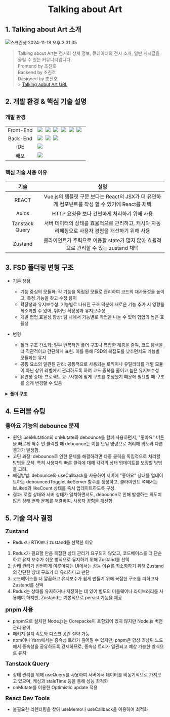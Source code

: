<h1 align='center'><b>Talking about Art</b></h1>

## **1. Talking about Art 소개**

![스크린샷 2024-11-18 오후 3 31 35](https://github.com/user-attachments/assets/e1974d2a-9e16-476b-95b7-c11b03df2fad)

> Talking about Art는 전시회 상세 정보, 큐레이터의 전시 소개, 일반 게시글을 올릴 수 있는 커뮤니티입니다.<br/>
> Frontend by 조진호<br/>
> Backend by 조진호 <br/>
> Designed by 조진호 <br/> > [Talking aobut Art URL](https://art-lover.co.kr)<br/>

## **2. 개발 환경 & 핵심 기술 설명**

### **개발 환경**

<table>
<tr>
 <td align="center">Front-End</td>
 <td>
	<img src="https://img.shields.io/badge/React-61DAFB?style=for-the-badge&logo=React&logoColor=black"/>&nbsp 
  	<img src="https://img.shields.io/badge/typecript-3178C6?style=for-the-badge&logo=typescript&logoColor=white"/>&nbsp
  	<img src="https://img.shields.io/badge/Axios-white?style=for-the-badge&logo=Axios&logoColor=black"/>&nbsp 
  	<img src="https://img.shields.io/badge/ReactQuery-FF4154?style=for-the-badge&logo=ReactQuery&logoColor=black"/>&nbsp 
   	<img src="https://img.shields.io/badge/Zustand-61DAFB?style=for-the-badge&logo=React&logoColor=black"/>&nbsp 	
	<img src="https://img.shields.io/badge/TailwindCss-06B6D4?style=for-the-badge&logo=TailwindCss&logoColor=white"/>&nbsp 	
 </td>
</tr>
	
<tr>
 <td align="center">Back-End</td>
 <td>
	 <img src="https://img.shields.io/badge/Node.js-339933?style=flat-square&logo=Node.js&logoColor=white"/>&nbsp
	 <img src="https://img.shields.io/badge/Express-000000?style=flat-square&logo=Express&logoColor=white"/>&nbsp
	 <img src="https://img.shields.io/badge/MySQL-4479A1?style=for-the-badge&logo=MySQL&logoColor=white">&nbsp
</tr>

<tr>
 <td align="center">IDE</td>
 <td>
    <img src="https://img.shields.io/badge/VSCode-007ACC?style=for-the-badge&logo=Visual%20Studio%20Code&logoColor=white"/>&nbsp
</tr>

 <td align="center">배포</td>
 <td>
	 <img src="https://img.shields.io/badge/cPanel-FF6C2C?style=flat-square&logo=cPanel&logoColor=white"/>&nbsp
</tr>
</table>

### **핵심 기술 사용 이유**

|    **기술**    |                                             **설명**                                              |
| :------------: | :-----------------------------------------------------------------------------------------------: |
|     REACT      |  Vue.js의 템플릿 구문 보다는 React의 JSX가 더 유연하게 컴포넌트를 작성 할 수 있기에 React를 채택  |
|     Axios      |                           HTTP 요청을 보다 간편하게 처리하기 위해 사용                            |
| Tanstack Query | 서버 데이터의 상태를 효율적으로 관리하고, 캐시와 자동 리페칭으로 사용자 경험을 개선하기 위해 사용 |
|    Zustand     |       클라이언트가 주력으로 이용할 state가 많지 않아 효율적으로 관리할 수 있는 zustand 채택       |

## **3. FSD 폴더링 변형 구조**

- 기존 장점
  - 기능 중심의 모듈화: 각 기능을 독립된 모듈로 관리하여 코드의 재사용성을 높이고, 특정 기능을 찾고 수정 용이
  - 확장성과 유지보수성: 기능별로 나눠진 구조 덕분에 새로운 기능 추가 시 영향을 최소화할 수 있어, 뛰어난 확장성과 유지보수성
  - 개발 협업 효율성 향상: 팀 내에서 기능별로 작업을 나눌 수 있어 협업의 높은 효율성
- 변형

  - 폴더 구조 간소화: 일부 반복적인 폴더 구조나 복잡한 계층을 줄여, 코드 탐색을 더 직관적이고 간단하게 표현. 이를 통해 FSD의 복잡도를 낮추면서도 기능별 모듈화는 유지
  - 공통 요소의 일관된 관리: 공통적으로 사용되는 로직이나 유틸리티를 개별 모듈이 아닌 상위 레벨에서 관리하도록 하여 코드 중복을 줄이고 높은 유지보수성
  - 유연성 증대: 프로젝트 요구사항에 맞게 구조를 조정했기 때문에 필요할 때 구조를 쉽게 변경할 수 있음

<details>
  <summary>
    <b>
  폴더 구조
    </b>
  </summary>

```
📦
└─ src
    ├─ PrivateRoute.tsx
    ├─ apiRoutes.ts
    ├─ components
    ├─ constants.ts
    ├─ index.css
    ├─ lib
    ├─ main.tsx
    ├─ pages
    │  ├─ common
    │  │  ├─ api
    │  │  ├─ components
    │  │  ├─ hooks
    │  │  ├─ layout
    │  │  └─ types
    │  ├─ curator
    │  │  ├─ AddCuratorPost
    │  │  ├─ CuratorPost
    │  │  ├─ EditCuratorPost
    │  │  ├─ api
    │  │  ├─ hooks
    │  │  └─ types
    │  ├─ event
    │  │  ├─ api
    │  │  ├─ eventTab
    │  │  └─ index.tsx
    │  ├─ exhibition
    │  │  ├─ addExhibitionPost
    │  │  │  ├─ api
    │  │  │  ├─ components
    │  │  │  └─ hooks
    │  │  ├─ exhibitionPost
    │  │  │  ├─ api
    │  │  │  ├─ components
    │  │  │  └─ hooks
    │  │  ├─ types
    │  │  └─ ui
    │  ├─ home
    │  │  ├─ api
    │  │  ├─ components
    │  │  ├─ hooks
    │  │  └─ types
    │  ├─ loading
    │  │  └─ components
    │  ├─ login
    │  │  ├─ api
    │  │  ├─ components
    │  │  ├─ hooks
    │  │  └─ types
    │  ├─ myPage
    │  │  ├─ api
    │  │  ├─ editMyPage
    │  │  │  ├─ api
    │  │  │  ├─ components
    │  │  │  └─ hooks
    │  │  ├─ myPage
    │  │  │  ├─ components
    │  │  │  └─ hooks
    │  │  └─ types
    │  ├─ ordinary
    │  │  ├─ addOrdinaryPost
    │  │  │  ├─ api
    │  │  │  ├─ components
    │  │  │  └─ hooks
    │  │  ├─ api
    │  │  ├─ comments
    │  │  │  ├─ api
    │  │  │  ├─ components
    │  │  │  └─ hooks
    │  │  ├─ editOrdinaryPost
    │  │  │  ├─ api
    │  │  │  ├─ components
    │  │  │  └─ hooks
    │  │  ├─ hooks
    │  │  ├─ ordinaryPost
    │  │  │  ├─ api
    │  │  │  ├─ components
    │  │  │  └─ hooks
    │  │  └─ types
    │  ├─ postsList
    │  │  ├─ api
    │  │  ├─ components
    │  │  ├─ hooks
    │  │  └─ types
    │  └─ register
    │     ├─ api
    │     ├─ components
    │     ├─ hooks
    │     └─ types
    ├─ router.tsx
    ├─ store
    ├─ types
    └─ utils
       ├─ location
       ├─ register
       └─ time
```

</details>

## **4. 트러블 슈팅**

<b style="font-size:18px">좋아요 기능의 debounce 문제</b><br/>

- 원인: useMutation의 onMutate와 debounce를 함께 사용하면서, "좋아요" 버튼을 빠르게 짝수 번 클릭할 때 debounce는 이를 단일 명령으로 처리해 의도와 다른 결과가 발생함.
- 고민 과정: debounce로 인한 문제를 해결하려면 다중 클릭을 독립적으로 처리할 방법을 모색. 특히 사용자의 빠른 클릭에 대해 각각의 상태 업데이트를 보장할 방법을 고려.
- 해결방법: debounce와 useCallback을 사용하여 서버에 "좋아요" 상태를 업데이트하는 debouncedToggleLikeServer 함수를 생성하고, 클라이언트 쪽에서는 isLiked와 likeCount 상태를 즉시 업데이트하도록 구성.
- 결과: 로컬 상태와 서버 상태가 일치하면서도, debounce로 인해 발생하는 의도치 않은 상태 변화 문제를 해결하여, 사용자 경험을 개선함.

## **5. 기술 의사 결정**

<b style="font-size:18px">Zustand</b><br/>

- Redux나 RTK보다 zustand를 선택한 이유

1. Redux가 필요할 만큼 복잡한 상태 관리가 요구되지 않았고, 코드베이스를 더 단순하고 유지 보수가 쉬운 방식으로 유지하기 위해 Zustand를 선택
2. 상태 관리가 빈번하게 이루어지는 UI에서는 성능 이슈를 최소화하기 위해 Zustand의 간단한 상태 구조가 더 유리하다고 판단
3. 코드베이스를 더 깔끔하고 유지보수가 쉽게 만들기 위해 복잡한 구조를 피하고자 Zustand를 선택
4. Redux는 상태를 유지하거나 저장하는 데 있어 별도의 미들웨어나 라이브러리를 사용해야 하지만, Zustand는 기본적으로 persist 기능을 제공

<b style="font-size:18px">pnpm 사용</b><br/>

- pnpm으로 설치한 Node.js는 Corepacke이 포함되어 있지 않지만 Node.js 버전 관리 용이
- 패키지 설치 속도와 디스크 공간 절약 가능
- npm이나 Yarn에서는 종속성 트리가 깊어질 수 있지만, pnpm은 항상 최상위 노드에서 종속성을 공유하도록 강제하므로, 종속성 트리가 일관되고 예상 가능한 방식으로 유지

<b style="font-size:18px">Tanstack Query</b><br/>

- 상태 관리를 위해 useQuery를 사용하여 서버에서 데이터를 비동기적으로 가져오고 있으며, 캐싱과 staleTime 등을 통해 성능 최적화
- onMutate를 이용한 Optimistic update 적용

<b style="font-size:18px">React Dev Tools</b><br/>

- 불필요한 리렌더링을 찾아 useMemo나 useCallback을 이용하여 최적화
